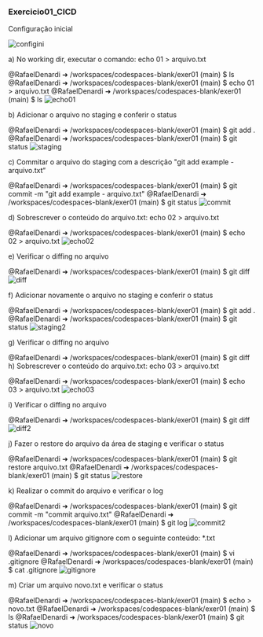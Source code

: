 ### Exercicio01_CICD

Configuração inicial

![configini](https://github.com/user-attachments/assets/0b8700eb-eab3-46c0-8546-4781b00ad175)


a) No working dir, executar o comando:
echo 01 > arquivo.txt

@RafaelDenardi ➜ /workspaces/codespaces-blank/exer01 (main) $ ls
@RafaelDenardi ➜ /workspaces/codespaces-blank/exer01 (main) $ echo 01 > arquivo.txt
@RafaelDenardi ➜ /workspaces/codespaces-blank/exer01 (main) $ ls
![echo01](https://github.com/user-attachments/assets/6fb02a16-5f40-4a2b-953e-dfbe27cc4adb)

b) Adicionar o arquivo no staging e conferir o status

@RafaelDenardi ➜ /workspaces/codespaces-blank/exer01 (main) $ git add .
@RafaelDenardi ➜ /workspaces/codespaces-blank/exer01 (main) $ git status
![staging](https://github.com/user-attachments/assets/0f32a611-dd2b-4f37-b1bc-81e105052aae)

c) Commitar o arquivo do staging com a descrição "git add example - arquivo.txt“

@RafaelDenardi ➜ /workspaces/codespaces-blank/exer01 (main) $ git commit -m "git add example - arquivo.txt"
@RafaelDenardi ➜ /workspaces/codespaces-blank/exer01 (main) $ git status
![commit](https://github.com/user-attachments/assets/4bd047d5-579e-493d-bee1-bf163796e278)

d) Sobrescrever o conteúdo do arquivo.txt:
echo 02 > arquivo.txt

@RafaelDenardi ➜ /workspaces/codespaces-blank/exer01 (main) $ echo 02 > arquivo.txt
![echo02](https://github.com/user-attachments/assets/017aad37-2289-44aa-8654-1dc32a2dc0c8)

e) Verificar o diffing no arquivo

@RafaelDenardi ➜ /workspaces/codespaces-blank/exer01 (main) $ git diff
![diff](https://github.com/user-attachments/assets/6f07626c-1bfe-4f02-b2cf-938153d82a19)

f) Adicionar novamente o arquivo no staging e conferir o status

@RafaelDenardi ➜ /workspaces/codespaces-blank/exer01 (main) $ git add .
@RafaelDenardi ➜ /workspaces/codespaces-blank/exer01 (main) $ git status
![staging2](https://github.com/user-attachments/assets/94c35264-575a-472d-bd2e-1df29fed00eb)

g) Verificar o diffing no arquivo

@RafaelDenardi ➜ /workspaces/codespaces-blank/exer01 (main) $ git diff
h) Sobrescrever o conteúdo do arquivo.txt:
echo 03 > arquivo.txt

@RafaelDenardi ➜ /workspaces/codespaces-blank/exer01 (main) $ echo 03 > arquivo.txt
![echo03](https://github.com/user-attachments/assets/c2065c2f-b0ff-4d26-b5d3-9768d4b13ede)

i) Verificar o diffing no arquivo

@RafaelDenardi ➜ /workspaces/codespaces-blank/exer01 (main) $ git diff
![diff2](https://github.com/user-attachments/assets/c596c726-fd40-4dbc-b035-779289c91e87)

j) Fazer o restore do arquivo da área de staging e verificar o status

@RafaelDenardi ➜ /workspaces/codespaces-blank/exer01 (main) $ git restore arquivo.txt
@RafaelDenardi ➜ /workspaces/codespaces-blank/exer01 (main) $ git status
![restore](https://github.com/user-attachments/assets/b145349a-2c33-4cac-a6b3-d0e94900b1f5)

k) Realizar o commit do arquivo e verificar o log

@RafaelDenardi ➜ /workspaces/codespaces-blank/exer01 (main) $ git commit -m "commit arquivo.txt"
@RafaelDenardi ➜ /workspaces/codespaces-blank/exer01 (main) $ git log
![commit2](https://github.com/user-attachments/assets/815bfb8e-2c49-4c28-99b9-d17bdc582643)

l) Adicionar um arquivo gitignore com o seguinte conteúdo:
*.txt

@RafaelDenardi ➜ /workspaces/codespaces-blank/exer01 (main) $ vi .gitignore
@RafaelDenardi ➜ /workspaces/codespaces-blank/exer01 (main) $ cat .gitignore
![gitignore](https://github.com/user-attachments/assets/bb272bcb-9300-4d32-9304-0ba4ba183a46)

m) Criar um arquivo novo.txt e verificar o status

@RafaelDenardi ➜ /workspaces/codespaces-blank/exer01 (main) $ echo > novo.txt
@RafaelDenardi ➜ /workspaces/codespaces-blank/exer01 (main) $ ls
@RafaelDenardi ➜ /workspaces/codespaces-blank/exer01 (main) $ git status
![novo](https://github.com/user-attachments/assets/b780cceb-ccba-4b5f-af39-abc2017eb162)

